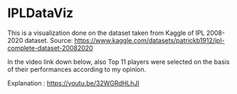 # IPLDataViz
This is a visualization done on the dataset taken from Kaggle of IPL 2008-2020 dataset.
Source: https://www.kaggle.com/datasets/patrickb1912/ipl-complete-dataset-20082020

In the video link down below, also Top 11 players were selected on the basis of their performances according to my opinion.

Explanation : https://youtu.be/32WGRdHLhJI
